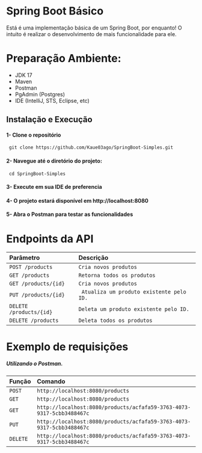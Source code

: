 
# Spring Boot Básico

Está é uma implementação básica de um Spring Boot, por enquanto! O intuito é realizar o desenvolvimento de mais funcionalidade para ele.

# Preparação Ambiente:
- JDK 17
- Maven
- Postman
- PgAdmin (Postgres)
- IDE (IntelliJ, STS, Eclipse, etc)
## Instalação e Execução 

#### 1- Clone o repositório 

```http
 git clone https://github.com/Kaue03ago/SpringBoot-Simples.git
```
#### 2- Navegue até o diretório do projeto:

```http
 cd SpringBoot-Simples
```

#### 3- Execute em sua IDE de preferencia

#### 4- O projeto estará disponível em http://localhost:8080

#### 5- Abra o Postman para testar as funcionalidades 






# Endpoints da API

| Parâmetro                 | Descrição                                    |
| :----------               | :----------                                  |
| `POST /products`          | `Cria novos produtos`                        |
| `GET /products`           | `Retorna todos os produtos`                  |
| `GET /products/{id}`      | `Cria novos produtos`                        |
| `PUT /products/{id}`      | ` Atualiza um produto existente pelo ID.`    |
| `DELETE /products/{id}`   | `Deleta um produto existente pelo ID.`       |
| `DELETE /products`        | `Deleta todos os produtos`                   |






#   Exemplo de requisições

##### Utilizando o Postman.

| Função                    |  Comando                                                                      | 
| :----------               | :----------                                                                   | 
| `POST `                   | `http://localhost:8080/products`                                              |
| `GET `                    | `http://localhost:8080/products`                                              |
| `GET `                    | `http://localhost:8080/products/acfafa59-3763-4073-9317-5cbb3488467c`         |
| `PUT `                    | `http://localhost:8080/products/acfafa59-3763-4073-9317-5cbb3488467c`         |
| `DELETE `                 | `http://localhost:8080/products/acfafa59-3763-4073-9317-5cbb3488467c`         |
